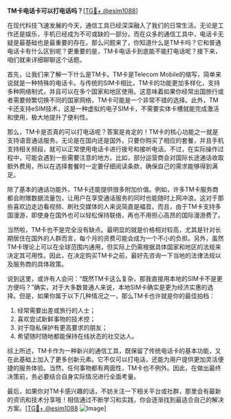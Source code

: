 **TM卡电话卡可以打电话吗？**[[TG💪+ @esim1088](https://t.me/s/esim1088)]

在现代科技飞速发展的今天，通信工具已经深深融入了我们的日常生活。无论是工作还是娱乐，手机已经成为不可或缺的一部分。而在众多的通信工具中，电话卡无疑是最基础也是最重要的存在。那么问题来了，你知道什么是TM卡吗？它和普通电话卡有什么区别呢？更重要的是，TM卡电话卡到底能不能打电话呢？接下来，咱们就来详细聊聊这个话题。

首先，让我们来了解一下什么是TM卡。TM卡是Telecom Mobile的缩写，简单来说就是一种特殊的电话卡。与传统的SIM卡相比，TM卡的功能更加多样化，支持多种网络制式，并且可以在多个国家和地区使用。这意味着如果你经常出国旅行或者需要频繁切换不同的国家网络，TM卡可能是一个非常不错的选择。此外，TM卡还支持eSIM技术，这是一种虚拟的电子SIM卡，不需要实体卡槽就能完成激活和使用，极大地提升了便利性。

那么，TM卡是否真的可以打电话呢？答案是肯定的！TM卡的核心功能之一就是支持语音通话服务。无论是在国内还是国外，只要你购买了相应的套餐，并且手机支持相关频段，就可以正常使用电话卡进行拨号和接听电话。不过，在实际操作过程中，可能会遇到一些需要注意的地方。比如，部分运营商会对国际长途通话收取额外费用，所以在选择套餐时一定要仔细阅读条款，确保自己的需求能够得到满足。

除了基本的通话功能外，TM卡还能提供很多附加价值。例如，许多TM卡服务商都会附赠数据流量包，让用户在享受通话服务的同时也能随时上网冲浪。这对于那些喜欢边走边看视频、刷社交媒体的人来说简直是福音。而且，由于TM卡支持多国漫游，即使身在国外也可以轻松保持联络，再也不用担心高昂的国际漫游费了。

当然啦，TM卡也不是完全没有缺点。最明显的就是价格相对较高，尤其是针对长期居住在国外的人群而言，每个月的资费可能会成为一个不小的负担。另外，虽然TM卡理论上可以在全球范围内通用，但实际上仍需根据具体国家和地区的法规来决定其可用性。因此，在决定购买TM卡之前，最好先咨询一下当地的法律法规以及服务商的具体政策。

说到这里，或许有人会问：“既然TM卡这么复杂，那我直接用本地的SIM卡不是更方便吗？”确实，对于大多数普通人来说，本地SIM卡确实是更为经济实惠的选择。但是，如果你属于以下几种情况之一，那么TM卡也许就是你的最佳拍档：

1. 经常需要出差或旅行的人士；
2. 喜欢尝试新鲜事物的技术控；
3. 对于隐私保护有更高要求的朋友；
4. 希望随时随地都能保持在线状态的社交达人。

综上所述，TM卡作为一种新兴的通信工具，既保留了传统电话卡的基本功能，又在此基础上加入了更多创新元素。它不仅可以打电话，还能为用户提供更加灵活便捷的服务体验。当然，任何事物都有两面性，TM卡也不例外。因此，在做出最终决策前，务必要结合自身实际情况进行全面考量。

最后，如果你对TM卡感兴趣的话，不妨关注一下相关平台或社群，那里会有最新的资讯和技术分享哦！相信通过不断学习和实践，你会逐渐找到最适合自己的解决方案。[[TG💪+ @esim1088](https://t.me/s/esim1088) ![Image](https://i.postimg.cc/4NQfJmqS/Snipaste-2025-05-13-00-14-12.png)]